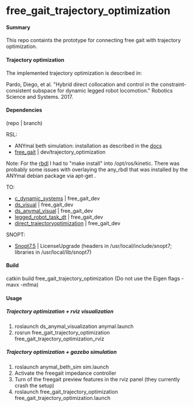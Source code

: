 # free_gait_trajectory_optimization

#### Summary
This repo containts the prototype for connecting free gait with trajectory optimization.

#### Trajectory optimization
The implemented trajectory optimization is described in:

Pardo, Diego, et al. "Hybrid direct collocation and control in the constraint-consistent subspace for dynamic legged robot locomotion." Robotics Science and Systems. 2017.

#### Dependencies 
(repo | branch)

RSL:
- ANYmal beth simulation: installation as described in the [docs](https://anybotics-anymal-sim.readthedocs-hosted.com/en/latest/index.html)
- [free_gait](https://github.com/rubengrandia/free_gait) | dev/trajectory_optimization 

Note:
For the [rbdl](https://bitbucket.org/leggedrobotics/rbdl) I had to "make install" into /opt/ros/kinetic. There was probably some issues with overlaying the any_rbdl that was installed by the ANYmal debian package via apt-get .

TO:
- [c_dynamic_systems](https://bitbucket.org/adrlab/c_dynamical_systems) | free_gait_dev 
- [ds_visual](https://bitbucket.org/adrlab/ds_visual) | free_gait_dev 
- [ds_anymal_visual](https://bitbucket.org/adrlab/ds_anymal_visual) | free_gait_dev 
- [legged_robot_task_dt](https://bitbucket.org/adrlab/legged_robot_task_dt) | free_gait_dev 
- [direct_trajectoryoptimization](https://bitbucket.org/adrlab/direct_trajectoryoptimization) | free_gait_dev 

SNOPT:
- [Snopt7.5](https://bitbucket.org/adrlab/snopt_lib) | LicenseUpgrade
(headers in /usr/local/include/snopt7; libraries in /usr/local/lib/snopt7)

#### Build
catkin build free_gait_trajectory_optimization
(Do not use the Eigen flags -mavx -mfma)

#### Usage
##### Trajectory optimization + rviz visualization
1. roslaunch ds_anymal_visualization anymal.launch
2. rosrun free_gait_trajectory_optimization free_gait_trajectory_optimization_rviz

##### Trajectory optimization + gazebo simulation
1. roslaunch anymal_beth_sim sim.launch
2. Activate the freegait impedance controller
3. Turn of the freegait preview features in the rviz panel (they currently crash the setup)
4. roslaunch free_gait_trajectory_optimization free_gait_trajectory_optimization.launch
